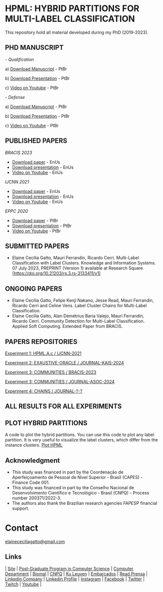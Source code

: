 # HPML: HYBRID PARTITIONS FOR MULTI-LABEL CLASSIFICATION
This repository hold all material developed during my PhD (2019-2023).


## PHD MANUSCRIPT

*- Qualification*

a) [Download Manuscript](https://pt.slideshare.net/elainececiliagatto/explorando-correlaes-para-o-particionamento-do-espao-de-rtulos-em-problemas-de-classificao-multirrtulo-889c) - PtBr

b) [Download Presentation](https://pt.slideshare.net/elainececiliagatto/explorando-correlaes-entre-rtulos-para-o-particionamento-do-espao-de-rtulos-na-classificao-multirrtulo) - PtBr

c) [Video on Youtube](https://youtu.be/ZTxZRjygbDA?list=PLq0DmQNDtJcQSpG7y3jyAagmG83UQMhOL) - PtBr

*- Defense*

a) [Download Manuscript](https://repositorio.ufscar.br/handle/ufscar/19284) - PtBr

b) [Download Presentation](https://pt.slideshare.net/slideshows/alm-do-aprendizado-local-e-global-particionando-o-espao-de-classes-em-problemas-de-classificao-multirrtulo/266728407) - PtBr

c) [Video on Youtube](https://www.youtube.com/watch?v=IA_RJOLgdYw) - PtBr

## PUBLISHED PAPERS

*BRACIS 2023*
- [Download paper](https://link.springer.com/chapter/10.1007/978-3-031-45368-7_6) - EnUs
- [Download presentation](https://pt.slideshare.net/elainececiliagatto/community-detection-method-for-multilabel-classification) - EnUs
- [Video on Youtube](https://www.youtube.com/watch?v=ymC1dRqoQVc) - EnUs

*IJCNN 2021*
- [Download paper](https://ieeexplore.ieee.org/document/9533331) - EnUs
- [Download presentation](https://pt.slideshare.net/elainececiliagatto/exploring-label-correlations-for-partitioning-the-label-space-in-multi-label-classification) - EnUs
- [Video on Youtube](https://www.youtube.com/watch?v=EvBmTEjj3C8) - EnUs

*EPPC 2020*
- [Download paper]() - PtBr
- [Download presentation](https://pt.slideshare.net/slideshows/apresentao-da-minha-tese-de-doutorado-no-eppc/266728324) - PtBr
- [Video on Youtube](https://www.youtube.com/watch?v=kSm91Qbmnu4&t=3s) - PtBr


## SUBMITTED PAPERS

- Elaine Cecília Gatto, Mauri Ferrandin, Ricardo Cerri. Multi-Label Classification with Label Clusters. Knowledge and Information Systems. 07 July 2023, PREPRINT (Version 1) available at Research Square [https://doi.org/10.21203/rs.3.rs-3133411/v1]

## ONGOING PAPERS

- Elaine Cecília Gatto, Felipe Kenji Nakano, Jesse Read, Mauri Ferrandin, Ricardo Cerri and Celine Vens. Label Cluster Chains for Multi-Label Classification.
- Elaine Cecília Gatto, Alan Demétrius Baria Valejo, Mauri Ferrandin, Ricardo Cerri. Community Detection for Multi-Label Classification. Applied Soft Computing. Extended Paper from BRACIS.

## PAPERS REPOSITORIES

[Experiment 1: HPML.A.c / IJCNN-2021](https://github.com/cissagatto/HPML-J)

[Experiment 2: EXAUSTIVE-ORACLE / JOURNAL-KAIS-2024](https://github.com/cissagatto/HPML-KAIS)

[Experiment 3: COMMUNITIES / BRACIS-2023](https://github.com/cissagatto/Bracis2023)

[Experiment 3: COMMUNITIES / JOURNAL-ASOC-2024](https://github.com/cissagatto/CDMLC-ASOC)

[Experiment 4: CHAINS / JOURNAL-?-?](https://github.com/cissagatto/HPML-Chains)

## ALL RESULTS FOR ALL EXPERIMENTS




## PLOT HYBRID PARTITIONS

A code to plot the hybrid partitions. You can use this code to plot any label partition. It is very useful to visualize the label clusters, which differ from the instance clusters. [Plot HPML](https://github.com/cissagatto/Plot_HPML)

## Acknowledgment
- This study was financed in part by the Coordenação de Aperfeiçoamento de Pessoal de Nível Superior - Brasil (CAPES) - Finance Code 001.
- This study was financed in part by the Conselho Nacional de Desenvolvimento Científico e Tecnológico - Brasil (CNPQ) - Process number 200371/2022-3.
- The authors also thank the Brazilian research agencies FAPESP financial support.

# Contact
elainececiliagatto@gmail.com

## Links

| [Site](https://sites.google.com/view/professor-cissa-gatto) | [Post-Graduate Program in Computer Science](http://ppgcc.dc.ufscar.br/pt-br) | [Computer Department](https://site.dc.ufscar.br/) |  [Biomal](http://www.biomal.ufscar.br/) | [CNPQ](https://www.gov.br/cnpq/pt-br) | [Ku Leuven](https://kulak.kuleuven.be/) | [Embarcados](https://www.embarcados.com.br/author/cissa/) | [Read Prensa](https://prensa.li/@cissa.gatto/) | [Linkedin Company](https://www.linkedin.com/company/27241216) | [Linkedin Profile](https://www.linkedin.com/in/elainececiliagatto/) | [Instagram](https://www.instagram.com/cissagatto) | [Facebook](https://www.facebook.com/cissagatto) | [Twitter](https://twitter.com/cissagatto) | [Twitch](https://www.twitch.tv/cissagatto) | [Youtube](https://www.youtube.com/CissaGatto) |


